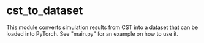 # cst_to_dataset

This module converts simulation results from CST into a dataset that can be loaded into PyTorch.
See "main.py" for an example on how to use it. 